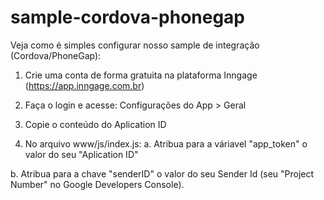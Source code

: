 # sample-cordova-phonegap
Veja como é simples configurar nosso sample de integração (Cordova/PhoneGap):

1) Crie uma conta de forma gratuita na plataforma Inngage (https://app.inngage.com.br)

2) Faça o login e acesse: Configurações do App > Geral

3) Copie o conteúdo do Aplication ID

4) No arquivo www/js/index.js:
a. Atribua para a váriavel "app_token" o valor do seu "Aplication ID" 

b. Atribua para a chave "senderID" o valor do seu Sender Id (seu "Project Number" no Google Developers Console).
